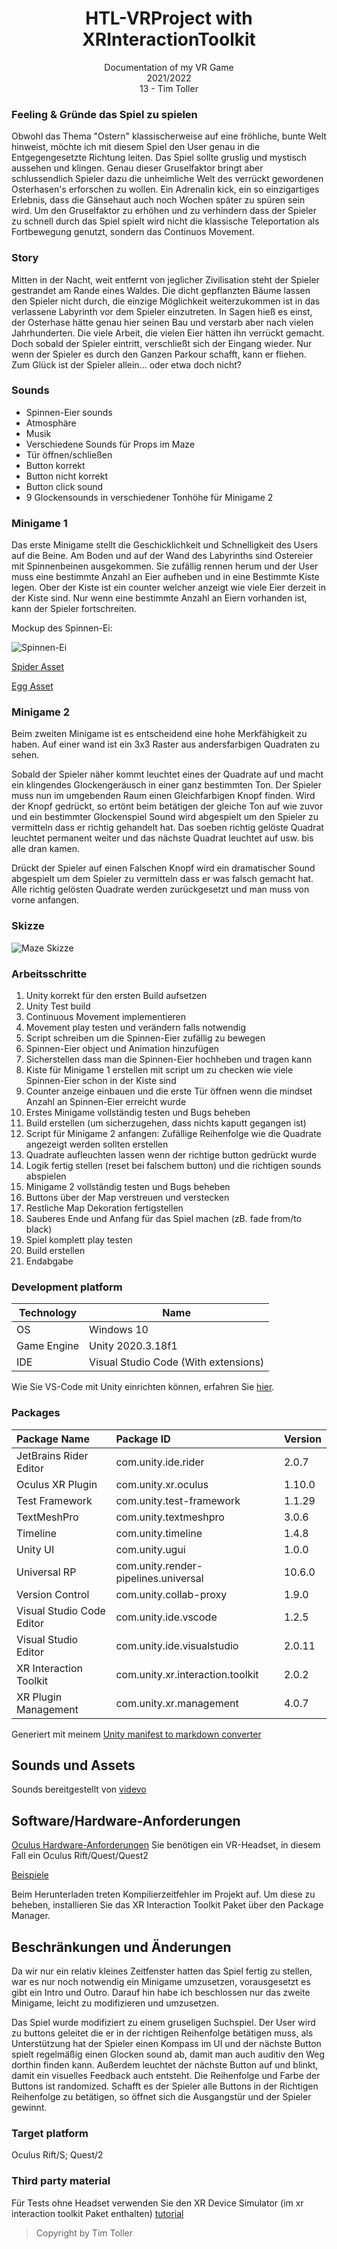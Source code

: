 <h1 align="center">HTL-VRProject with XRInteractionToolkit</h1>
<div align="center">Documentation of my VR Game</div>
<div align="center">2021/2022</div>
<div align="center">13 - Tim Toller</div>

### Feeling & Gründe das Spiel zu spielen

Obwohl das Thema "Ostern" klassischerweise auf eine fröhliche, bunte Welt hinweist, möchte ich mit diesem Spiel den User genau in die Entgegengesetzte Richtung leiten. Das Spiel sollte gruslig und mystisch aussehen und klingen. Genau dieser Gruselfaktor bringt aber schlussendlich Spieler dazu die unheimliche Welt des verrückt gewordenen Osterhasen's erforschen zu wollen. Ein Adrenalin kick, ein so einzigartiges Erlebnis, dass die Gänsehaut auch noch Wochen später zu spüren sein wird. Um den Gruselfaktor zu erhöhen und zu verhindern dass der Spieler zu schnell durch das Spiel spielt wird nicht die klassische Teleportation als Fortbewegung genutzt, sondern das Continuos Movement.

### Story

Mitten in der Nacht, weit entfernt von jeglicher Zivilisation steht der Spieler gestrandet am Rande eines Waldes. Die dicht gepflanzten Bäume lassen den Spieler nicht durch, die einzige Möglichkeit weiterzukommen ist in das verlassene Labyrinth vor dem Spieler einzutreten. In Sagen hieß es einst, der Osterhase hätte genau hier seinen Bau und verstarb aber nach vielen Jahrhunderten. Die viele Arbeit, die vielen Eier hätten ihn verrückt gemacht. Doch sobald der Spieler eintritt, verschließt sich der Eingang wieder. Nur wenn der Spieler es durch den Ganzen Parkour schafft, kann er fliehen. Zum Glück ist der Spieler allein... oder etwa doch nicht?

### Sounds

- Spinnen-Eier sounds
- Atmosphäre
- Musik
- Verschiedene Sounds für Props im Maze
- Tür öffnen/schließen
- Button korrekt
- Button nicht korrekt
- Button click sound
- 9 Glockensounds in verschiedener Tonhöhe für Minigame 2

### Minigame 1

Das erste Minigame stellt die Geschicklichkeit und Schnelligkeit des Users auf die Beine. Am Boden und auf der Wand des Labyrinths sind Ostereier mit Spinnenbeinen ausgekommen. Sie zufällig rennen herum und der User muss eine bestimmte Anzahl an Eier aufheben und in eine Bestimmte Kiste legen. Ober der Kiste ist ein counter welcher anzeigt wie viele Eier derzeit in der Kiste sind. Nur wenn eine bestimmte Anzahl an Eiern vorhanden ist, kann der Spieler fortschreiten.

Mockup des Spinnen-Ei:

![Spinnen-Ei](https://user-images.githubusercontent.com/72389363/159365022-99aa9e74-90b1-4298-9584-349baab5dee3.png)

[Spider Asset](https://sketchfab.com/3d-models/hi-fi-spider-ff8a4433a5d449a3a0fc54989185a024)

[Egg Asset](https://sketchfab.com/3d-models/easter-eggs-ac0b0892e538449da59f2f9beb66f855#download)

### Minigame 2

Beim zweiten Minigame ist es entscheidend eine hohe Merkfähigkeit zu haben. Auf einer wand ist ein 3x3 Raster aus andersfarbigen Quadraten zu sehen.

Sobald der Spieler näher kommt leuchtet eines der Quadrate auf und macht ein klingendes Glockengeräusch in einer ganz bestimmten Ton. Der Spieler muss nun im umgebenden Raum einen Gleichfarbigen Knopf finden. Wird der Knopf gedrückt, so ertönt beim betätigen der gleiche Ton auf wie zuvor und ein bestimmter Glockenspiel Sound wird abgespielt um den Spieler zu vermitteln dass er richtig gehandelt hat. Das soeben richtig gelöste Quadrat leuchtet permanent weiter und das nächste Quadrat leuchtet auf usw. bis alle dran kamen.

Drückt der Spieler auf einen Falschen Knopf wird ein dramatischer Sound abgespielt um dem Spieler zu vermitteln dass er was falsch gemacht hat. Alle richtig gelösten Quadrate werden zurückgesetzt und man muss von vorne anfangen.

### Skizze

![Maze Skizze](https://user-images.githubusercontent.com/72389363/159537930-e4d44436-428c-4c46-a890-6fe061b32fc8.png)

### Arbeitsschritte

1. Unity korrekt für den ersten Build aufsetzen
2. Unity Test build
3. Continuous Movement implementieren
4. Movement play testen und verändern falls notwendig
5. Script schreiben um die Spinnen-Eier zufällig zu bewegen
6. Spinnen-Eier object und Animation hinzufügen
7. Sicherstellen dass man die Spinnen-Eier hochheben und tragen kann
8. Kiste für Minigame 1 erstellen mit script um zu checken wie viele Spinnen-Eier schon in der Kiste sind
9. Counter anzeige einbauen und die erste Tür öffnen wenn die mindset Anzahl an Spinnen-Eier erreicht wurde
10. Erstes Minigame vollständig testen und Bugs beheben
11. Build erstellen (um sicherzugehen, dass nichts kaputt gegangen ist)
12. Script für Minigame 2 anfangen: Zufällige Reihenfolge wie die Quadrate angezeigt werden sollten erstellen
13. Quadrate aufleuchten lassen wenn der richtige button gedrückt wurde
14. Logik fertig stellen (reset bei falschem button) und die richtigen sounds abspielen
15. Minigame 2 vollständig testen und Bugs beheben
16. Buttons über der Map verstreuen und verstecken
17. Restliche Map Dekoration fertigstellen
18. Sauberes Ende und Anfang für das Spiel machen (zB. fade from/to black)
19. Spiel komplett play testen
20. Build erstellen
21. Endabgabe

### Development platform

| Technology | Name |
|---|---|
| OS | Windows 10 |
| Game Engine | Unity 2020.3.18f1 |
| IDE | Visual Studio Code (With extensions) |

Wie Sie VS-Code mit Unity einrichten können, erfahren Sie [hier](https://code.visualstudio.com/docs/other/unity).

### Packages

| Package Name | Package ID | Version |
|:---|:---|:---|
| JetBrains Rider Editor | com.unity.ide.rider | 2.0.7 |
| Oculus XR Plugin | com.unity.xr.oculus | 1.10.0 |
| Test Framework | com.unity.test-framework | 1.1.29 |
| TextMeshPro | com.unity.textmeshpro | 3.0.6 |
| Timeline | com.unity.timeline | 1.4.8 |
| Unity UI | com.unity.ugui | 1.0.0 |
| Universal RP | com.unity.render-pipelines.universal | 10.6.0 |
| Version Control | com.unity.collab-proxy | 1.9.0 |
| Visual Studio Code Editor | com.unity.ide.vscode | 1.2.5 |
| Visual Studio Editor | com.unity.ide.visualstudio | 2.0.11 |
| XR Interaction Toolkit | com.unity.xr.interaction.toolkit | 2.0.2 |
| XR Plugin Management | com.unity.xr.management | 4.0.7 |

Generiert mit meinem [Unity manifest to markdown converter](https://timtoller.github.io/unity-manifest-to-markdown/)

## Sounds und Assets

Sounds bereitgestellt von [videvo](https://www.videvo.net)

## Software/Hardware-Anforderungen

[Oculus Hardware-Anforderungen](https://support.oculus.com/248749509016567/)
Sie benötigen ein VR-Headset, in diesem Fall ein Oculus Rift/Quest/Quest2

[Beispiele](https://github.com/Unity-Technologies/XR-Interaction-Toolkit-Examples)

Beim Herunterladen treten Kompilierzeitfehler im Projekt auf. Um diese zu beheben, installieren Sie das XR Interaction Toolkit Paket über den Package Manager.

## Beschränkungen und Änderungen

Da wir nur ein relativ kleines Zeitfenster hatten das Spiel fertig zu stellen, war es nur noch notwendig ein Minigame umzusetzen, vorausgesetzt es gibt ein Intro und Outro. Darauf hin habe ich beschlossen nur das zweite Minigame, leicht zu modifizieren und umzusetzen.

Das Spiel wurde modifiziert zu einem gruseligen Suchspiel. Der User wird zu buttons geleitet die er in der richtigen Reihenfolge betätigen muss, als Unterstützung hat der Spieler einen Kompass im UI und der nächste Button spielt regelmäßig einen Glocken sound ab, damit man auch auditiv den Weg dorthin finden kann. Außerdem leuchtet der nächste Button auf und blinkt, damit ein visuelles Feedback auch entsteht. Die Reihenfolge und Farbe der Buttons ist randomized. Schafft es der Spieler alle Buttons in der Richtigen Reihenfolge zu betätigen, so öffnet sich die Ausgangstür und der Spieler gewinnt.

### Target platform

Oculus Rift/S; Quest/2

### Third party material

Für Tests ohne Headset verwenden Sie den XR Device Simulator (im xr interaction toolkit Paket enthalten) [tutorial](https://www.youtube.com/watch?v=d4bTpkvBwrs)

> Copyright by Tim Toller
